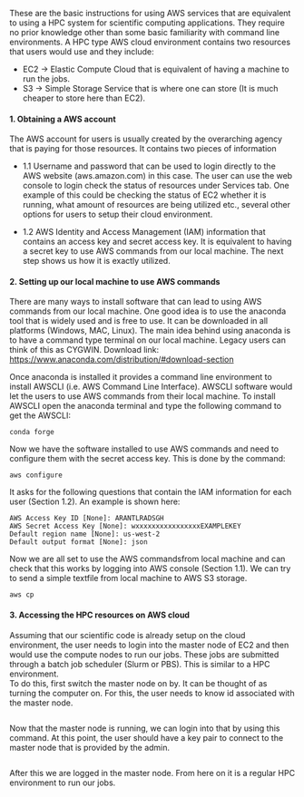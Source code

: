 
These are the basic instructions for using AWS services that are equivalent to using a HPC system for scientific computing applications. They require no prior knowledge other than some basic familiarity with command line environments. A HPC type AWS cloud environment contains two resources that users would use and they include:
* EC2 -> Elastic Compute Cloud that is equivalent of having a machine to run the jobs.
* S3  -> Simple Storage Service that is where one can store (It is much cheaper to store here than EC2). 

#### 1. Obtaining a AWS account 
The AWS account for users is usually created by the overarching agency that is paying for those resources. 
It contains two pieces of information 
* 1.1 Username and password that can be used to login directly to the AWS website (aws.amazon.com) in this case. The user can use the web console to login check the status of resources under Services tab. One example of this could be checking the status of EC2 whether it is running, what amount of resources are being utilized etc., several other options for users to setup their cloud environment. 

* 1.2 AWS Identity and Access Management (IAM) information that contains an access key and secret access key. It is equivalent to having a secret key to use AWS commands from our local machine. The next step shows us how it is exactly utilized. 

#### 2. Setting up our local machine to use AWS commands
There are many ways to install software that can lead to using AWS commands from our local machine. One good idea is to use the anaconda tool that is widely used and is free to use. It can be downloaded in all platforms (Windows, MAC, Linux). The main idea behind using anaconda is to have a command type terminal on our local machine. Legacy users can think of this as CYGWIN. 
Download link: https://www.anaconda.com/distribution/#download-section

Once anaconda is installed it provides a command line environment to install AWSCLI (i.e. AWS Command Line Interface). AWSCLI software would let the users to use AWS commands from their local machine. To install AWSCLI open the anaconda terminal and type the following command to get the AWSCLI:
```
conda forge
```
Now we have the software installed to use AWS commands and need to configure them with the secret access key. 
This is done by the command:
```
aws configure 
```
It asks for the following questions that contain the IAM information for each user (Section 1.2). An example is shown here:
```
AWS Access Key ID [None]: ARANTLRADSGH 
AWS Secret Access Key [None]: wxxxxxxxxxxxxxxxxEXAMPLEKEY
Default region name [None]: us-west-2
Default output format [None]: json
```
Now we are all set to use the AWS commandsfrom local machine and can check that this works by logging into AWS console (Section 1.1). 
We can try to send a simple textfile from local machine to AWS S3 storage.
```
aws cp 
```

#### 3. Accessing the HPC resources on AWS cloud
Assuming that our scientific code is already setup on the cloud environment, the user needs to login into the master node of EC2 and then would use the compute nodes to run our jobs. These jobs are submitted through a batch job scheduler (Slurm or PBS). This is similar to a HPC environment.  
To do this, first switch the master node on by. It can be thought of as turning the computer on. For this, the user needs to know id associated with the master node. 
```
```
Now that the master node is running, we can login into that by using this command. At this point, the user should have a key pair to connect to the master node that is provided by the admin. 
```
```
After this we are logged in the master node. From here on it is a regular HPC environment to run our jobs. 



